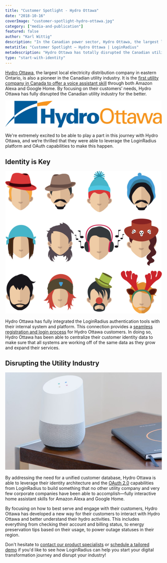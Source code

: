 ```yaml
---
title: "Customer Spotlight - Hydro Ottawa"
date: "2018-10-16"
coverImage: "customer-spotlight-hydro-ottawa.jpg"
category: ["media-and-publication"]
featured: false
author: "Karl Wittig"
description: "In the Canadian power sector, Hydro Ottawa, the largest local electricity distribution company in eastern Ontario, is also a leader. It is the first utility provider in Canada to provide both Amazon Alexa and Google Home with voice assistant skills. Hydro Ottawa has totally disrupted the Canadian utility industry for the better by concentrating on the needs of their clients."
metatitle: "Customer Spotlight – Hydro Ottawa | LoginRadius"
metadescription: "Hydro Ottawa has totally disrupted the Canadian utility industry for the better by concentrating on the needs of their clients."
type: "start-with-identity"
---
```


[Hydro Ottawa](https://hydroottawa.com/), the largest local electricity distribution company in eastern Ontario, is also a pioneer in the Canadian utility industry. It is the [first utility company in Canada to offer a voice assistant skill](https://obj.ca/article/hydro-ottawa/next-evolution-customer-care-okay-google-open-hydro-ottawa) through both Amazon Alexa and Google Home. By focusing on their customers’ needs, Hydro Ottawa has fully disrupted the Canadian utility industry for the better.

![](HydroOttawa_Logo_RGB-2016-1024x176.jpg)

We're extremely excited to be able to play a part in this journey with Hydro Ottawa, and we’re thrilled that they were able to leverage the LoginRadius platform and OAuth capabilities to make this happen.

## Identity is Key

![](vectorstock_18254714-1024x930.jpg)

Hydro Ottawa has fully integrated the LoginRadius authentication tools with their internal system and platform. This connection provides a [seamless registration and login process](https://www.loginradius.com/standard-login/) for Hydro Ottawa customers. In doing so, Hydro Ottawa has been able to centralize their customer identity data to make sure that all systems are working off of the same data as they grow and expand their services.

## Disrupting the Utility Industry

![](thomas-kolnowski-723299-unsplash-1024x635.jpg)

By addressing the need for a unified customer database, Hydro Ottawa is able to leverage their identity architecture and the [OAuth 2.0](https://www.loginradius.com/federation/) capabilities from LoginRadius to build something that no other utility company and very few corporate companies have been able to accomplish—fully interactive home assistant skills for Amazon Alexa and Google Home.

By focusing on how to best serve and engage with their customers, Hydro Ottawa has developed a new way for their customers to interact with Hydro Ottawa and better understand their hydro activities. This includes everything from checking their account and billing status, to energy preservation tips based on their usage, to power outage statuses in their region.

Don't hesitate to [contact our product specialists](https://www.loginradius.com/contact-sales/) or [schedule a tailored demo](https://www.loginradius.com/schedule-demo/) if you'd like to see how LoginRadius can help you start your digital transformation journey and disrupt your industry!
